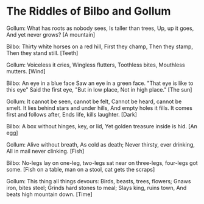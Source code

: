 # The Riddles of Bilbo and Gollum

Gollum:
What has roots as nobody sees,
Is taller than trees,
Up, up it goes,
And yet never grows?
[A mountain]

Bilbo:
Thirty white horses on a red hill,
First they champ,
Then they stamp,
Then they stand still.
[Teeth]

Gollum:
Voiceless it cries,
Wingless flutters,
Toothless bites,
Mouthless mutters.
[Wind]

Bilbo:
An eye in a blue face
Saw an eye in a green face.
"That eye is like to this eye"
Said the first eye,
"But in low place,
Not in high place."
[The sun]

Gollum:
It cannot be seen, cannot be felt,
Cannot be heard, cannot be smelt.
It lies behind stars and under hills,
And empty holes it fills.
It comes first and follows after,
Ends life, kills laughter.
[Dark]

Bilbo:
A box without hinges, key, or lid,
Yet golden treasure inside is hid.
[An egg]

Gollum:
Alive without breath,
As cold as death;
Never thirsty, ever drinking,
All in mail never clinking.
[Fish]

Bilbo:
No-legs lay on one-leg,
two-legs sat near on three-legs,
four-legs got some.
[Fish on a table,
man on a stool,
cat gets the scraps]

Gollum:
This thing all things devours:
Birds, beasts, trees, flowers;
Gnaws iron, bites steel;
Grinds hard stones to meal;
Slays king, ruins town,
And beats high mountain down.
[Time]
